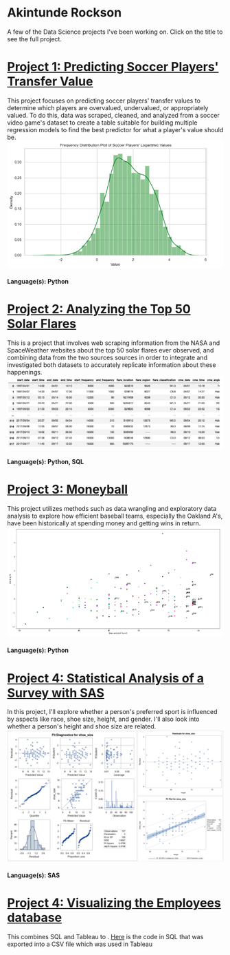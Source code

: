 
# Akintunde Rockson
A few of the Data Science projects I've been working on. Click on the title to see the full project.

# [Project 1: Predicting Soccer Players' Transfer Value](https://github.com/TundeRockson/My-Portfolio/blob/main/Soccer%20Proj/Soccer%20Project.ipynb)
This project focuses on predicting soccer players' transfer values to determine which players are overvalued, undervalued, or appropriately valued. To do this, data was scraped, cleaned, and analyzed from a soccer video game's dataset to create a table suitable for building multiple regression models to find the best predictor for what a player's value should be.
![](images/Screen%20Shot%202022-08-29%20at%204.18.30%20PM.png)
#### Language(s): Python

# [Project 2: Analyzing the Top 50 Solar Flares](https://github.com/TundeRockson/My-Portfolio/blob/main/Analyzing%20Top%2050%20Solar%20Flares/Top%2050%20Solar%20Flares.ipynb)
This is a project that involves web scraping information from the NASA and SpaceWeather websites about the top 50 solar flares ever observed, and combining data from the two sources sources in order to integrate and investigated both datasets to accurately replicate information about these happenings.
![](images/Screen%20Shot%202022-08-29%20at%204.18.02%20PM.png)
#### Language(s): Python, SQL

# [Project 3: Moneyball](https://github.com/TundeRockson/My-Portfolio/blob/main/Moneyball/Moneyball%20Project.ipynb)
This project utilizes methods such as data wrangling and exploratory data analysis to explore how efficient baseball teams, especially the Oakland A's, have been historically at spending money and getting wins in return.
![](images/Screen%20Shot%202022-08-29%20at%204.17.23%20PM.png)
#### Language(s): Python

# [Project 4: Statistical Analysis of a Survey with SAS](https://github.com/TundeRockson/My-Portfolio/blob/main/SAS%20Survey%20Project.pdf)
In this project, I'll explore whether a person's preferred sport is influenced by aspects like race, shoe size, height, and gender. I'll also look into whether a person's height and shoe size are related.
![](images/Screen%20Shot%202022-08-29%20at%2011.46.18%20PM.png)
#### Language(s): SAS

# [Project 4: Visualizing the Employees database](https://public.tableau.com/app/profile/tunde.rockson/viz/CombiningSQLandTableau_16648290057500/Dashboard1?publish=yes)
This combines SQL and Tableau to . [Here](https://github.com/TundeRockson/My-Portfolio/blob/main/Combining%20SQL%20and%20Tableau.sql) is the code in SQL that was exported into a CSV file which was used in Tableau
